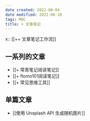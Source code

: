 ```yaml
---
date created: 2022-08-04
date modified: 2022-08-20
tags: MOC
title: + 文章笔记
---
```


x:: [[++ 文章笔记工作流]]

## 一系列的文章

- [[+ 常青笔记阅读笔记]]
- [[+ flomo101阅读笔记]]
- [[+ 常见思维工具]]

## 单篇文章

- [[使用 Unsplash API 生成随机图片]]
